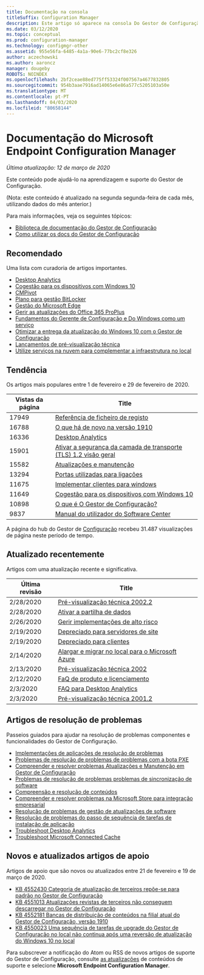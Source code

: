 ```yaml
---
title: Documentação na consola
titleSuffix: Configuration Manager
description: Este artigo só aparece na consola Do Gestor de Configuração.
ms.date: 03/12/2020
ms.topic: conceptual
ms.prod: configuration-manager
ms.technology: configmgr-other
ms.assetid: 955e56fa-6485-4a1a-90e6-77bc2cf8e326
author: aczechowski
ms.author: aaroncz
manager: dougeby
ROBOTS: NOINDEX
ms.openlocfilehash: 2bf2ceae88ed775ff53324f007567a4677832805
ms.sourcegitcommit: 954b3aae7916ad14065e6e86a577c5205103a50e
ms.translationtype: MT
ms.contentlocale: pt-PT
ms.lasthandoff: 04/03/2020
ms.locfileid: "80658144"
---
```

<!-- 
- Feature 1357546
- This page displays in-console, under the Community workspace, Documentation node. 
- Don't use any relative links; must be full https://docs.microsoft.com and language neutral
- Process: https://microsoft.sharepoint.com/teams/ConfigMgr/Documents/ContentPub/Data%20collection%20process%20for%20Feature%201357546%20In-console%20documentation.docx?web=1
-->

# <a name="microsoft-endpoint-configuration-manager-documentation"></a>Documentação do Microsoft Endpoint Configuration Manager

*Última atualização: 12 de março de 2020*

Este conteúdo pode ajudá-lo na aprendizagem e suporte do Gestor de Configuração.

(Nota: este conteúdo é atualizado na segunda segunda-feira de cada mês, utilizando dados do mês anterior.)

Para mais informações, veja os seguintes tópicos:

- [Biblioteca de documentação do Gestor de Configuração](https://docs.microsoft.com/configmgr)  
- [Como utilizar os docs do Gestor de Configuração](https://docs.microsoft.com/configmgr/core/understand/use-docs)

## <a name="recommended"></a>Recomendado

Uma lista com curadoria de artigos importantes.

- [Desktop Analytics](https://docs.microsoft.com/configmgr/desktop-analytics/overview)
- [Cogestão para os dispositivos com Windows 10](https://docs.microsoft.com/configmgr/comanage/overview)  
- [CMPivot](https://docs.microsoft.com/configmgr/core/servers/manage/cmpivot)  
- [Plano para gestão BitLocker](https://docs.microsoft.com/configmgr/protect/plan-design/bitlocker-management)  
- [Gestão do Microsoft Edge](https://docs.microsoft.com/configmgr/apps/deploy-use/deploy-edge)  
- [Gerir as atualizações do Office 365 ProPlus](https://docs.microsoft.com/configmgr/sum/deploy-use/manage-office-365-proplus-updates)  
- [Fundamentos do Gerente de Configuração e Do Windows como um serviço](https://docs.microsoft.com/configmgr/core/understand/configuration-manager-and-windows-as-service)
- [Otimizar a entrega da atualização do Windows 10 com o Gestor de Configuração](https://docs.microsoft.com/configmgr/sum/deploy-use/optimize-windows-10-update-delivery)
- [Lançamentos de pré-visualização técnica](https://docs.microsoft.com/configmgr/core/get-started/technical-preview)
- [Utilize serviços na nuvem para complementar a infraestrutura no local](https://docs.microsoft.com/configmgr/core/understand/use-cloud-services)

## <a name="trending"></a>Tendência

Os artigos mais populares entre 1 de fevereiro e 29 de fevereiro de 2020.

| Vistas da página | Title |
|------------|-------|
| 17949 | [Referência de ficheiro de registo](https://docs.microsoft.com/configmgr/core/plan-design/hierarchy/log-files) |
| 16788 | [O que há de novo na versão 1910](https://docs.microsoft.com/configmgr/core/plan-design/changes/whats-new-in-version-1910) |
| 16336 | [Desktop Analytics](https://docs.microsoft.com/configmgr/desktop-analytics/overview) |
| 15901 | [Ativar a segurança da camada de transporte (TLS) 1.2 visão geral](https://docs.microsoft.com/configmgr/core/plan-design/security/enable-tls-1-2) |
| 15582 | [Atualizações e manutenção](https://docs.microsoft.com/configmgr/core/servers/manage/updates) |
| 13294 | [Portas utilizadas para ligações](https://docs.microsoft.com/configmgr/core/plan-design/hierarchy/ports) |
| 11675 | [Implementar clientes para windows](https://docs.microsoft.com/configmgr/core/clients/deploy/deploy-clients-to-windows-computers) |
| 11649 | [Cogestão para os dispositivos com Windows 10](https://docs.microsoft.com/configmgr/comanage/overview) |
| 10898 | [O que é O Gestor de Configuração?](https://docs.microsoft.com/configmgr/core/understand/introduction) |
| 9837 | [Manual do utilizador do Software Center](https://docs.microsoft.com/configmgr/core/understand/software-center) |

A página do hub do Gestor de [Configuração](https://docs.microsoft.com/configmgr/) recebeu 31.487 visualizações de página neste período de tempo.

## <a name="recently-updated"></a>Atualizado recentemente

Artigos com uma atualização recente e significativa.

| Última revisão | Title |
|---------------|-------|
| 2/28/2020 | [Pré-visualização técnica 2002.2](https://docs.microsoft.com/configmgr/core/get-started/2020/technical-preview-2002-2) |
| 2/28/2020 | [Ativar a partilha de dados](https://docs.microsoft.com/configmgr/desktop-analytics/enable-data-sharing) |
| 2/26/2020 | [Gerir implementações de alto risco](https://docs.microsoft.com/configmgr/core/servers/manage/settings-to-manage-high-risk-deployments) |
| 2/19/2020 | [Depreciado para servidores de site](https://docs.microsoft.com/configmgr/core/plan-design/changes/deprecated/removed-and-deprecated-server) |
| 2/19/2020 | [Depreciado para clientes](https://docs.microsoft.com/configmgr/core/plan-design/changes/deprecated/removed-and-deprecated-client) |
| 2/14/2020 | [Alargar e migrar no local para o Microsoft Azure](https://docs.microsoft.com/configmgr/core/support/azure-migration-tool) |
| 2/13/2020 | [Pré-visualização técnica 2002](https://docs.microsoft.com/configmgr/core/get-started/2020/technical-preview-2002) |
| 2/12/2020 | [FaQ de produto e licenciamento](https://docs.microsoft.com/configmgr/core/understand/product-and-licensing-faq) |
| 2/3/2020 | [FAQ para Desktop Analytics](https://docs.microsoft.com/configmgr/desktop-analytics/faq) |
| 2/3/2020 | [Pré-visualização técnica 2001.2](https://docs.microsoft.com/configmgr/core/get-started/2020/technical-preview-2001-2) |

## <a name="troubleshooting-articles"></a>Artigos de resolução de problemas

Passeios guiados para ajudar na resolução de problemas componentes e funcionalidades do Gestor de Configuração.

- [Implementações de aplicações de resolução de problemas](https://docs.microsoft.com/configmgr/apps/understand/app-deployment-technical-reference)
- [Problemas de resolução de problemas de problemas com a bota PXE](https://support.microsoft.com/help/4468612)
- [Compreender e resolver problemas Atualizações e Manutenção em Gestor de Configuração](https://support.microsoft.com/help/4490424)
- [Problemas de resolução de problemas problemas de sincronização de software](https://support.microsoft.com/help/10059)
- [Compreensão e resolução de conteúdos](https://support.microsoft.com/help/4482728)
- [Compreender e resolver problemas na Microsoft Store para integração empresarial](https://docs.microsoft.com/configmgr/apps/deploy-use/troubleshoot-microsoft-store-for-business-integration)
- [Resolução de problemas de gestão de atualizações de software](https://support.microsoft.com/help/10680)
- [Resolução de problemas do passo de sequência de tarefas de instalação de aplicação](https://support.microsoft.com/help/18408/)
- [Troubleshoot Desktop Analytics](https://docs.microsoft.com/configmgr/desktop-analytics/troubleshooting)
- [Troubleshoot Microsoft Connected Cache](https://docs.microsoft.com/configmgr/core/servers/deploy/configure/troubleshoot-microsoft-connected-cache)

## <a name="new-and-updated-support-articles"></a>Novos e atualizados artigos de apoio

Artigos de apoio que são novos ou atualizados entre 21 de fevereiro e 19 de março de 2020.

- [KB 4552430 Categoria de atualização de terceiros repõe-se para padrão no Gestor de Configuração](https://support.microsoft.com/help/4552430)
- [KB 4551013 Atualizações revistas de terceiros não conseguem descarregar no Gestor de Configuração](https://support.microsoft.com/help/4551013)
- [KB 4552181 Bancas de distribuição de conteúdos na filial atual do Gestor de Configuração, versão 1910](https://support.microsoft.com/help/4552181)
- [KB 4550023 Uma sequência de tarefas de upgrade do Gestor de Configuração no local não continua após uma reversão de atualização do Windows 10 no local](https://support.microsoft.com/help/4550023)

Para subscrever a notificação do Atom ou RSS de novos artigos de suporte do Gestor de Configuração, consulte [as atualizações](https://support.microsoft.com/help/4089498/) de conteúdos de suporte e selecione **Microsoft Endpoint Configuration Manager**.
